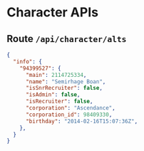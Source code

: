 # Character APIs

## Route `/api/character/alts`

```json
{
  "info": {
    "94399527": {
      "main": 2114725334,
      "name": "Semirhage Boan",
      "isSnrRecruiter": false,
      "isAdmin": false,
      "isRecruiter": false,
      "corporation": "Ascendance",
      "corporation_id": 98409330,
      "birthday": "2014-02-16T15:07:36Z",
    },
  }
}
```